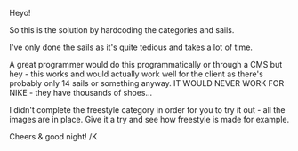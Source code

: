 Heyo!

So this is the solution by hardcoding the categories and sails.

I've only done the sails as it's quite tedious and takes a lot of time.

A great programmer would do this programmatically or through a CMS but hey - this works and would actually work well for the client as there's probably only 14 sails or something anyway. IT WOULD NEVER WORK FOR NIKE - they have thousands of shoes...

I didn't complete the freestyle category in order for you to try it out - all the images are in place. Give it a try and see how freestyle is made for example.

Cheers & good night!
/K